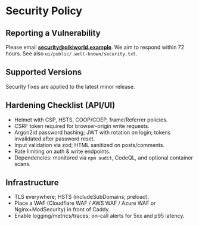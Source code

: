 # Security Policy

## Reporting a Vulnerability
Please email **security@qikiworld.example**. We aim to respond within 72 hours. See also `ui/public/.well-known/security.txt`.

## Supported Versions
Security fixes are applied to the latest minor release.

## Hardening Checklist (API/UI)
- Helmet with CSP, HSTS, COOP/COEP, frame/Referrer policies.
- CSRF token required for browser-origin write requests.
- Argon2id password hashing; JWT with rotation on login; tokens invalidated after password reset.
- Input validation via zod; HTML sanitized on posts/comments.
- Rate limiting on auth & write endpoints.
- Dependencies: monitored via `npm audit`, CodeQL, and optional container scans.

## Infrastructure
- TLS everywhere; HSTS (includeSubDomains; preload).
- Place a WAF (Cloudflare WAF / AWS WAF / Azure WAF or Nginx+ModSecurity) in front of Caddy.
- Enable logging/metrics/traces; on-call alerts for 5xx and p95 latency.

